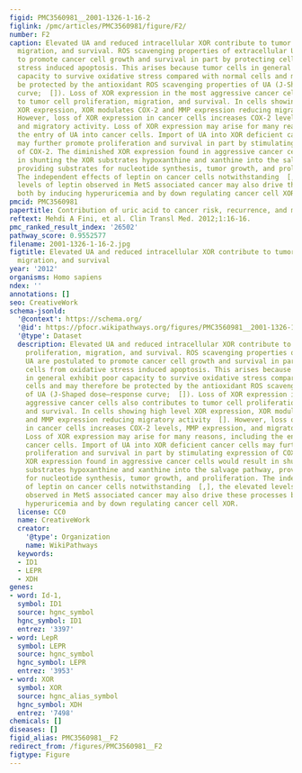 ```yaml
---
figid: PMC3560981__2001-1326-1-16-2
figlink: /pmc/articles/PMC3560981/figure/F2/
number: F2
caption: Elevated UA and reduced intracellular XOR contribute to tumor cell proliferation,
  migration, and survival. ROS scavenging properties of extracellular UA are postulated
  to promote cancer cell growth and survival in part by protecting cells from oxidative
  stress induced apoptosis. This arises because tumor cells in general exhibit poor
  capacity to survive oxidative stress compared with normal cells and may therefore
  be protected by the antioxidant ROS scavenging properties of UA (J-Shaped dose–response
  curve;  []). Loss of XOR expression in the most aggressive cancer cells also contributes
  to tumor cell proliferation, migration, and survival. In cells showing high level
  XOR expression, XOR modulates COX-2 and MMP expression reducing migratory activity  [].
  However, loss of XOR expression in cancer cells increases COX-2 levels, MMP expression,
  and migratory activity. Loss of XOR expression may arise for many reasons, including
  the entry of UA into cancer cells. Import of UA into XOR deficient cancer cells
  may further promote proliferation and survival in part by stimulating expression
  of COX-2. The diminished XOR expression found in aggressive cancer cells would result
  in shunting the XOR substrates hypoxanthine and xanthine into the salvage pathway,
  providing substrates for nucleotide synthesis, tumor growth, and proliferation.
  The independent effects of leptin on cancer cells notwithstanding  [,], the elevated
  levels of leptin observed in MetS associated cancer may also drive these processes
  both by inducing hyperuricemia and by down regulating cancer cell XOR.
pmcid: PMC3560981
papertitle: Contribution of uric acid to cancer risk, recurrence, and mortality.
reftext: Mehdi A Fini, et al. Clin Transl Med. 2012;1:16-16.
pmc_ranked_result_index: '26502'
pathway_score: 0.9552577
filename: 2001-1326-1-16-2.jpg
figtitle: Elevated UA and reduced intracellular XOR contribute to tumor cell proliferation,
  migration, and survival
year: '2012'
organisms: Homo sapiens
ndex: ''
annotations: []
seo: CreativeWork
schema-jsonld:
  '@context': https://schema.org/
  '@id': https://pfocr.wikipathways.org/figures/PMC3560981__2001-1326-1-16-2.html
  '@type': Dataset
  description: Elevated UA and reduced intracellular XOR contribute to tumor cell
    proliferation, migration, and survival. ROS scavenging properties of extracellular
    UA are postulated to promote cancer cell growth and survival in part by protecting
    cells from oxidative stress induced apoptosis. This arises because tumor cells
    in general exhibit poor capacity to survive oxidative stress compared with normal
    cells and may therefore be protected by the antioxidant ROS scavenging properties
    of UA (J-Shaped dose–response curve;  []). Loss of XOR expression in the most
    aggressive cancer cells also contributes to tumor cell proliferation, migration,
    and survival. In cells showing high level XOR expression, XOR modulates COX-2
    and MMP expression reducing migratory activity  []. However, loss of XOR expression
    in cancer cells increases COX-2 levels, MMP expression, and migratory activity.
    Loss of XOR expression may arise for many reasons, including the entry of UA into
    cancer cells. Import of UA into XOR deficient cancer cells may further promote
    proliferation and survival in part by stimulating expression of COX-2. The diminished
    XOR expression found in aggressive cancer cells would result in shunting the XOR
    substrates hypoxanthine and xanthine into the salvage pathway, providing substrates
    for nucleotide synthesis, tumor growth, and proliferation. The independent effects
    of leptin on cancer cells notwithstanding  [,], the elevated levels of leptin
    observed in MetS associated cancer may also drive these processes both by inducing
    hyperuricemia and by down regulating cancer cell XOR.
  license: CC0
  name: CreativeWork
  creator:
    '@type': Organization
    name: WikiPathways
  keywords:
  - ID1
  - LEPR
  - XDH
genes:
- word: Id-1,
  symbol: ID1
  source: hgnc_symbol
  hgnc_symbol: ID1
  entrez: '3397'
- word: LepR
  symbol: LEPR
  source: hgnc_symbol
  hgnc_symbol: LEPR
  entrez: '3953'
- word: XOR
  symbol: XOR
  source: hgnc_alias_symbol
  hgnc_symbol: XDH
  entrez: '7498'
chemicals: []
diseases: []
figid_alias: PMC3560981__F2
redirect_from: /figures/PMC3560981__F2
figtype: Figure
---
```

